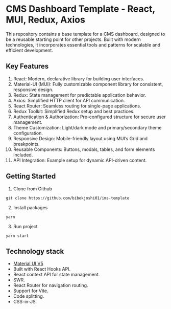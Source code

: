 # CMS Dashboard Template - React, MUI, Redux, Axios

This repository contains a base template for a CMS dashboard, designed to be a reusable starting point for other projects. Built with modern technologies, it incorporates essential tools and patterns for scalable and efficient development.

## Key Features

1. React: Modern, declarative library for building user interfaces.
2. Material-UI (MUI): Fully customizable component library for consistent, responsive design.
3. Redux: State management for predictable application behavior.
4. Axios: Simplified HTTP client for API communication.
5. React Router: Seamless routing for single-page applications.
6. Redux Toolkit: Simplified Redux setup and best practices.
7. Authentication & Authorization: Pre-configured structure for secure user management.
8. Theme Customization: Light/dark mode and primary/secondary theme configuration.
9. Responsive Design: Mobile-friendly layout using MUI’s Grid and breakpoints.
10. Reusable Components: Buttons, modals, tables, and form elements included.
11. API Integration: Example setup for dynamic API-driven content.


## Getting Started

1. Clone from Github

```
git clone https://github.com/bibekjoshi01/ims-template
```

2. Install packages

```
yarn
```

3. Run project

```
yarn start
```

## Technology stack

- [Material UI V5](https://mui.com/core/)
- Built with React Hooks API.
- React context API for state management.
- SWR.
- React Router for navigation routing.
- Support for Vite.
- Code splitting.
- CSS-in-JS.
